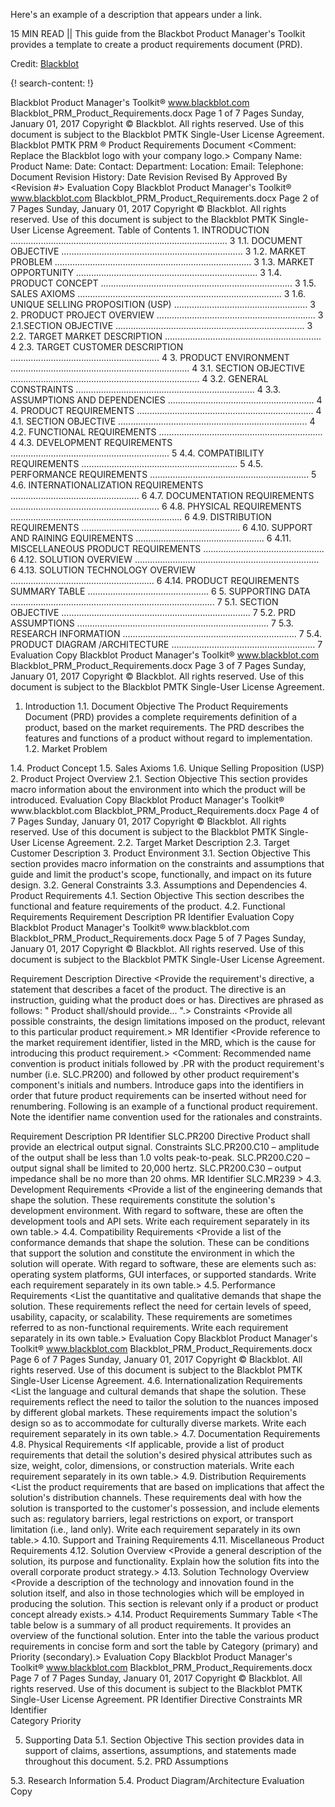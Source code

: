 Here's an example of a description that appears under a link.

15 MIN READ || This guide from the Blackbot Product Manager's Toolkit provides a template to create a product requirements document (PRD).

Credit: [Blackblot](https://www.blackblot.com/)

{! search-content: !}

Blackblot Product Manager's Toolkit® www.blackblot.com 
Blackblot_PRM_Product_Requirements.docx Page 1 of 7 Pages Sunday, January 01, 2017 
Copyright © Blackblot. All rights reserved. 
Use of this document is subject to the Blackblot PMTK Single-User License Agreement. 
Blackblot PMTK PRM 
® 
Product Requirements 
Document 
<Comment: Replace the Blackblot logo with your company logo.> 
Company Name: <Enter company name> 
Product Name: <Enter product name> 
Date: <Enter creation date> 
Contact: <Enter contact name> 
Department: <Enter department name> 
Location: <Enter location> 
Email: <Enter email address> 
Telephone: <Enter telephone number> 
Document Revision History: 
Date Revision Revised By Approved By 
<Enter revision date> <Revision #> <Enter your name> <Enter name> 
Evaluation Copy 
Blackblot Product Manager's Toolkit® www.blackblot.com 
Blackblot_PRM_Product_Requirements.docx Page 2 of 7 Pages Sunday, January 01, 2017 
Copyright © Blackblot. All rights reserved. 
Use of this document is subject to the Blackblot PMTK Single-User License Agreement. 
Table of Contents 
1. 
INTRODUCTION ...................................................................................... 3 
1.1. DOCUMENT OBJECTIVE ........................................................................ 3 
1.2. MARKET PROBLEM  .............................................................................. 3 
1.3. MARKET OPPORTUNITY  ........................................................................ 3 
1.4. PRODUCT CONCEPT ............................................................................ 3 
1.5. SALES AXIOMS ................................................................................. 3 
1.6. UNIQUE SELLING PROPOSITION (USP) ..................................................... 3 
2. PRODUCT PROJECT OVERVIEW ............................................................... 3 
2.1.SECTION OBJECTIVE   ........................................................................... 3 
2.2. TARGET MARKET DESCRIPTION  .............................................................. 4 
2.3. TARGET CUSTOMER DESCRIPTION  ........................................................... 4 
3. PRODUCT ENVIRONMENT ....................................................................... 4 
3.1. SECTION OBJECTIVE   ........................................................................... 4 
3.2. GENERAL CONSTRAINTS  ....................................................................... 4 
3.3. ASSUMPTIONS AND DEPENDENCIES  .......................................................... 4 
4. PRODUCT REQUIREMENTS ...................................................................... 4 
4.1. SECTION OBJECTIVE   ........................................................................... 4 
4.2. FUNCTIONAL REQUIREMENTS  ................................................................. 4 
4.3. DEVELOPMENT REQUIREMENTS  ............................................................... 5 
4.4. COMPATIBILITY REQUIREMENTS   .............................................................. 5 
4.5. PERFORMANCE REQUIREMENTS  ............................................................... 5 
4.6. INTERNATIONALIZATION REQUIREMENTS  ................................................... 6 
4.7. DOCUMENTATION REQUIREMENTS ........................................................... 6 
4.8. PHYSICAL REQUIREMENTS  .................................................................... 6 
4.9. DISTRIBUTION REQUIREMENTS   ............................................................... 6 
4.10. SUPPORT AND RAINING EQUIREMENTS  ................................................... 6 
4.11. MISCELLANEOUS PRODUCT REQUIREMENTS  ................................................ 6 
4.12. SOLUTION OVERVIEW  ......................................................................... 6 
4.13. SOLUTION TECHNOLOGY OVERVIEW   ......................................................... 6 
4.14. PRODUCT REQUIREMENTS SUMMARY TABLE  ................................................ 6 
5. SUPPORTING DATA ................................................................................. 7 
5.1. SECTION OBJECTIVE  ........................................................................... 7 
5.2. PRD ASSUMPTIONS  ............................................................................ 7 
5.3. RESEARCH INFORMATION  ..................................................................... 7 
5.4. PRODUCT DIAGRAM /ARCHITECTURE  ......................................................... 7 
Evaluation Copy 
Blackblot Product Manager's Toolkit® www.blackblot.com 
Blackblot_PRM_Product_Requirements.docx Page 3 of 7 Pages Sunday, January 01, 2017 
Copyright © Blackblot. All rights reserved. 
Use of this document is subject to the Blackblot PMTK Single-User License Agreement. 

1. Introduction 
1.1. Document Objective 
The Product Requirements Document (PRD) provides a complete requirements definition of a product, based on the market requirements.  The PRD describes the features and functions of a product without regard to implementation. 
1.2. Market Problem 
<Identify and justify the specific market problem.  Explain any other interlinking market problems.> 
<Comment: The market problem is a \"consumer\" or \"product\" or \"technology\" problem in the target market.  The market problem is essentially a situation (difficulty) that exists in the target market and requires change. 
* Consumer Problem – A marketplace situation in which consumer needs remain unsatisfied (B2C). The solution to a consumer problem is a whole product. 
* Product Problem – An industry situation in which product requirements are unmet (B2B). The solution to a product problem is a product component. 
* Technology Problem – Challenges in applied science. The solution to a technology problem is scientific research. 
1.3. Market Opportunity 
<Provide a statement detailing the specific market opportunity. Size and substantiate the market opportunity as much as possible. Document the assumptions and facts that validate and justify the market opportunity.  Explain any other interlinking market opportunities.> 
<Comment: The market opportunity is a lucrative, lasting, and sizable market problem.  Market Opportunity = Market Problem + Volume + 
Duration + Earning Potential.> 
1.4. Product Concept 
<Describe in general terms the proposed product, its functions, and capabilities.> 
1.5. Sales Axioms 
<Describe the product's suggested sales axioms.  See the \"PMTK Sales Axioms\" template.> 
1.6. 
Unique Selling Proposition (USP) 
<Describe the product's suggested Unique Selling Proposition (USP). See the \"PMTK Unique Selling Proposition\" template.> 
2. Product Project Overview 
2.1. Section Objective 
This section provides macro information about the environment into which the product will be introduced. 
Evaluation Copy 
Blackblot Product Manager's Toolkit® www.blackblot.com 
Blackblot_PRM_Product_Requirements.docx Page 4 of 7 Pages Sunday, January 01, 2017 
Copyright © Blackblot. All rights reserved. 
Use of this document is subject to the Blackblot PMTK Single-User License Agreement. 
2.2. Target Market Description 
<Describe in very general terms the market to which the solution is targeted.> 
2.3. Target Customer Description 
<Define and describe the general customer profile towards which the product is targeted. Also, describe the buyer and user.> 
3. Product Environment 
3.1. Section Objective 
This section provides macro information on the constraints and assumptions that guide and limit the product's scope, functionally, and impact on its future design. 
3.2. General Constraints 
<Identify and enumerate any core elements that will limit the developers' options in building the system.  These are typically hardware/software limitations and interfaces to other systems.> 
3.3. Assumptions and Dependencies 
<Create a numbered list of all the assumptions that affect the product.  Include all dependency issues resulting from development efforts with other products, the need for output from other product projects, or the need-to-know decisions made by other development groups.> 
4. Product Requirements 
4.1. Section Objective 
This section describes the functional and feature requirements of the product. 
<Comment: Each product requirement must be written as a clear and concise statement, rather than in a long narrative or paragraph form. Do NOT describe the product design in the product requirements document.  The PRD is a description of \"what\" the product is from an external viewpoint. The PRD does not state \"how\" the product does what it does.  Avoid providing detailed design or implementation specifications. Rationale and sources are optional within each product requirement.> 
4.2. Functional Requirements 
<List the features and functions provided by the product. This effectively is a list of what the product does or has.  Write each requirement separately in its own table.> 
Requirement Description 
PR Identifier <Provide a unique identifier for the product requirement. Recommended name convention is product initials followed by .PRxxx (i.e. SLC.PR200). Introduce gaps into the identifiers so future requirements can be inserted without need for renumbering.> 
Evaluation Copy 
Blackblot Product Manager's Toolkit® www.blackblot.com 
Blackblot_PRM_Product_Requirements.docx Page 5 of 7 Pages Sunday, January 01, 2017 
Copyright © Blackblot. All rights reserved. 
Use of this document is subject to the Blackblot PMTK Single-User License Agreement. 

Requirement Description 
Directive <Provide the requirement's directive, a statement that describes a facet of the product. The directive is an instruction, guiding what the product does or has.  Directives are phrased as follows: \" Product shall/should provide... \".> 
Constraints <Provide all possible constraints, the design limitations imposed on the product, relevant to this particular product requirement.> 
MR Identifier <Provide reference to the market requirement identifier, listed in the MRD, which is the cause for introducing this product requirement.> 
<Comment: Recommended name convention is product initials followed by .PR with the product requirement's number (i.e. SLC.PR200) and followed by other product requirement's component's initials and numbers.  Introduce gaps into the identifiers in order that future product requirements can be inserted without need for renumbering. Following is an example of a functional product requirement. Note the identifier name convention used for the rationales and constraints. 

Requirement Description 
PR Identifier SLC.PR200 
Directive Product shall provide an electrical output signal. 
Constraints SLC.PR200.C10 – amplitude of the output shall be less than 1.0 volts peak-to-peak. 
SLC.PR200.C20 – output signal shall be limited to 20,000 hertz. 
SLC.PR200.C30 – output impedance shall be no more than 20 ohms. 
MR Identifier SLC.MR239 > 
4.3. Development Requirements 
<Provide a list of the engineering demands that shape the solution. These requirements constitute the solution's development environment.  With regard to software, these are often the development tools and API sets.  Write each requirement separately in its own table.> 
4.4. Compatibility Requirements 
<Provide a list of the conformance demands that shape the solution.  These can be conditions that support the solution and constitute the environment in which the solution will operate. With regard to software, these are elements such as: operating system platforms, GUI interfaces, or supported standards. Write each requirement separately in its own table.> 
4.5. Performance Requirements 
<List the quantitative and qualitative demands that shape the solution.  These requirements reflect the need for certain levels of speed, usability, capacity, or scalability. These requirements are sometimes referred to as non-functional requirements. Write each requirement separately in its own table.> 
Evaluation Copy 
Blackblot Product Manager's Toolkit® www.blackblot.com 
Blackblot_PRM_Product_Requirements.docx Page 6 of 7 Pages Sunday, January 01, 2017 
Copyright © Blackblot. All rights reserved. 
Use of this document is subject to the Blackblot PMTK Single-User License Agreement. 
4.6. Internationalization Requirements 
<List the language and cultural demands that shape the solution. These requirements reflect the need to tailor the solution to the nuances imposed by different global markets.  These requirements impact the solution's design so as to accommodate for culturally diverse markets. Write each requirement separately in its own table.> 
4.7. Documentation Requirements 
<List the written support demands that shape the solution.  Write each requirement separately in its own table.> 
4.8. Physical Requirements 
<If applicable, provide a list of product requirements that detail the solution's desired physical attributes such as size, weight, color, dimensions, or construction materials. Write each requirement separately in its own table.> 
4.9. Distribution Requirements 
<List the product requirements that are based on implications that affect the solution's distribution channels. These requirements deal with how the solution is transported to the customer's possession, and include elements such as: regulatory barriers, legal restrictions on export, or transport limitation (i.e., land only). Write each requirement separately in its own table.> 
4.10. Support and Training Requirements 
<List the product requirements that are based on implications that affect the need for user support and training structures because of the solution.  Write each requirement separately in its own table.> 
4.11. Miscellaneous Product Requirements 
<List all requirements not covered in other sections.  Write each requirement separately in its own table.> 
4.12. Solution Overview 
<Provide a general description of the solution, its purpose and functionality.  Explain how the solution fits into the overall corporate product strategy.> 
4.13. Solution Technology Overview 
<Provide a description of the technology and innovation found in the solution itself, and also in those technologies which will be employed in producing the solution. This section is relevant only if a product or product concept already exists.> 
4.14. Product Requirements Summary Table 
<The table below is a summary of all product requirements. It provides an overview of the functional solution.  Enter into the table the various product requirements in concise form and sort the table by Category (primary) and Priority (secondary).> 
Evaluation Copy 
Blackblot Product Manager's Toolkit® www.blackblot.com 
Blackblot_PRM_Product_Requirements.docx Page 7 of 7 Pages Sunday, January 01, 2017 
Copyright © Blackblot. All rights reserved. 
Use of this document is subject to the Blackblot PMTK Single-User License Agreement. 
PR Identifier 
Directive Constraints 
MR Identifier  
Category 
Priority 

5. Supporting Data 
5.1. Section Objective 
This section provides data in support of claims, assertions, assumptions, and statements made throughout this document. 
5.2. PRD Assumptions 
<Describe any assumptions made when writing this document. Be specific about the assumptions that if changed will alter the direction of the PRD and resulting solution.> 
5.3. Research Information 
<If relevant, describe and list the type and scope of research conducted in the course of writing this document.> 
5.4. Product Diagram/Architecture 
<If relevant, describe the solution's architecture and modules accompanied by a schematic diagram.> Evaluation Copy

